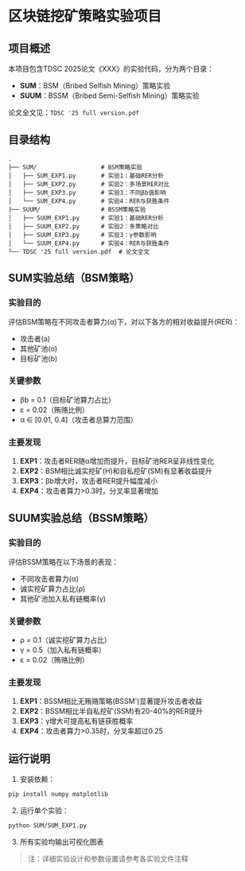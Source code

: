 # 区块链挖矿策略实验项目

## 项目概述
本项目包含TDSC 2025论文《XXX》的实验代码，分为两个目录：
- **SUM**：BSM（Bribed Selfish Mining）策略实验
- **SUUM**：BSSM（Bribed Semi-Selfish Mining）策略实验

论文全文见：`TDSC '25 full version.pdf`

## 目录结构
```
.
├── SUM/                  # BSM策略实验
│   ├── SUM_EXP1.py       # 实验1：基础RER分析
│   ├── SUM_EXP2.py       # 实验2：多场景RER对比
│   ├── SUM_EXP3.py       # 实验3：不同βb值影响
│   └── SUM_EXP4.py       # 实验4：RER与获胜条件
├── SUUM/                 # BSSM策略实验
│   ├── SUUM_EXP1.py      # 实验1：基础RER分析
│   ├── SUUM_EXP2.py      # 实验2：多策略对比
│   ├── SUUM_EXP3.py      # 实验3：γ参数影响
│   └── SUUM_EXP4.py      # 实验4：RER与获胜条件
└── TDSC '25 full version.pdf  # 论文全文
```

## SUM实验总结（BSM策略）

### 实验目的
评估BSM策略在不同攻击者算力(α)下，对以下各方的相对收益提升(RER)：
- 攻击者(a)
- 其他矿池(o)
- 目标矿池(b)

### 关键参数
- βb = 0.1（目标矿池算力占比）
- ε = 0.02（贿赂比例）
- α ∈ [0.01, 0.4]（攻击者总算力范围）

### 主要发现
1. **EXP1**：攻击者RER随α增加而提升，目标矿池RER呈非线性变化
2. **EXP2**：BSM相比诚实挖矿(H)和自私挖矿(SM)有显著收益提升
3. **EXP3**：βb增大时，攻击者RER提升幅度减小
4. **EXP4**：攻击者算力>0.3时，分叉率显著增加

## SUUM实验总结（BSSM策略）

### 实验目的
评估BSSM策略在以下场景的表现：
- 不同攻击者算力(α)
- 诚实挖矿算力占比(ρ)
- 其他矿池加入私有链概率(γ)

### 关键参数
- ρ = 0.1（诚实挖矿算力占比）
- γ = 0.5（加入私有链概率）
- ε = 0.02（贿赂比例）

### 主要发现
1. **EXP1**：BSSM相比无贿赂策略(BSSM')显著提升攻击者收益
2. **EXP2**：BSSM相比半自私挖矿(SSM)有20-40%的RER提升
3. **EXP3**：γ增大可提高私有链获胜概率
4. **EXP4**：攻击者算力>0.35时，分叉率超过0.25

## 运行说明
1. 安装依赖：
```bash
pip install numpy matplotlib
```
2. 运行单个实验：
```bash
python SUM/SUM_EXP1.py
```
3. 所有实验均输出可视化图表

> 注：详细实验设计和参数设置请参考各实验文件注释
